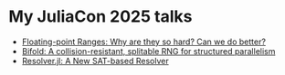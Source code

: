 # My JuliaCon 2025 talks

- [Floating-point Ranges: Why are they so hard? Can we do better?](./Interpreting_Float-Point_Ranges.pdf)
- [Bifold: A collision-resistant, splitable RNG for structured parallelism](./Bifold_Splittable_RNG.pdf)
- [Resolver.jl: A New SAT-based Resolver](./New_SAT-based_Resolver.pdf)
